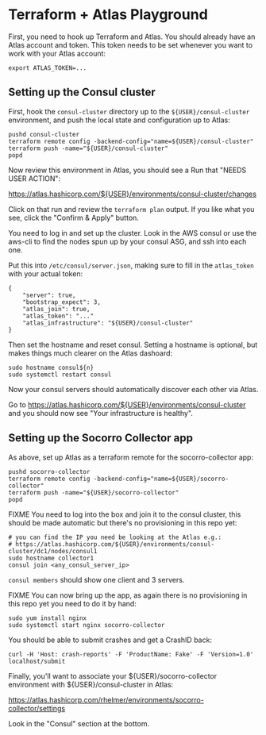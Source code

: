 Terraform + Atlas Playground
============================

First, you need to hook up Terraform and Atlas. You should already have 
an Atlas account and token. This token needs to be set whenever you want
to work with your Atlas account:

```
export ATLAS_TOKEN=...
```

Setting up the Consul cluster
-----------------------------

First, hook the ```consul-cluster``` directory up to the
```${USER}/consul-cluster``` environment, and push the local state and
configuration up to Atlas:

```
pushd consul-cluster
terraform remote config -backend-config="name=${USER}/consul-cluster"
terraform push -name="${USER}/consul-cluster"
popd
```

Now review this environment in Atlas, you should see a Run that "NEEDS
USER ACTION": 

https://atlas.hashicorp.com/${USER}/environments/consul-cluster/changes

Click on that run and review the ```terraform plan``` output. If you like
what you see, click the "Confirm & Apply" button.

You need to log in and set up the cluster. Look in the AWS consul or use
the aws-cli to find the nodes spun up by your consul ASG, and ssh into each
one.

Put this into ```/etc/consul/server.json```, making sure to fill in the
```atlas_token``` with your actual token:

```
{
    "server": true,
    "bootstrap_expect": 3,
    "atlas_join": true,
    "atlas_token": "..."
    "atlas_infrastructure": "${USER}/consul-cluster"
}
```

Then set the hostname and reset consul. Setting a hostname is optional,
but makes things much clearer on the Atlas dashoard:

```
sudo hostname consul${n}
sudo systemctl restart consul
```

Now your consul servers should automatically discover each other via
Atlas.

Go to https://atlas.hashicorp.com/${USER}/environments/consul-cluster
and you should now see "Your infrastructure is healthy".

Setting up the Socorro Collector app
------------------------------------

As above, set up Atlas as a terraform remote for the socorro-collector app:

```
pushd socorro-collector
terraform remote config -backend-config="name=${USER}/socorro-collector"
terraform push -name="${USER}/socorro-collector"
popd
```

FIXME You need to log into the box and join it to the consul cluster,
this should be made automatic but there's no provisioning in this repo yet:

```
# you can find the IP you need be looking at the Atlas e.g.:
# https://atlas.hashicorp.com/${USER}/environments/consul-cluster/dc1/nodes/consul1
sudo hostname collector1
consul join <any_consul_server_ip>
```

```consul members``` should show one client and 3 servers.

FIXME You can now bring up the app, as again there is no provisioning in this
repo yet you need to do it by hand:

```
sudo yum install nginx
sudo systemctl start nginx socorro-collector
```

You should be able to submit crashes and get a CrashID back:

```
curl -H 'Host: crash-reports' -F 'ProductName: Fake' -F 'Version=1.0' localhost/submit
```

Finally, you'll want to associate your ${USER}/socorro-collector environment
with ${USER}/consul-cluster in Atlas:

https://atlas.hashicorp.com/rhelmer/environments/socorro-collector/settings

Look in the "Consul" section at the bottom.
